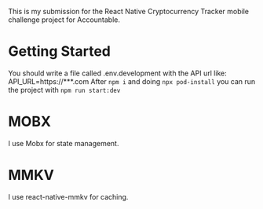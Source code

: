 This is my submission for the React Native Cryptocurrency Tracker mobile challenge project for Accountable.

# Getting Started

You should write a file called .env.development with the API url like: API_URL=https://***.com
After `npm i` and doing `npx pod-install` you can run the project with `npm run start:dev` 

# MOBX

I use Mobx for state management.

# MMKV

I use react-native-mmkv for caching.


